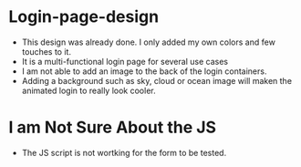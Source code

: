 # Login-page-design

+ This design was already done. I only added my own colors and few touches to it.
+ It is a multi-functional login page for several use cases
+ I am not able to add an image to the back of the login containers.
+ Adding a background such as sky, cloud or ocean image will maken the animated login to really look cooler.

# I am Not Sure About the JS

+ The JS script is not wortking for the form to be tested.